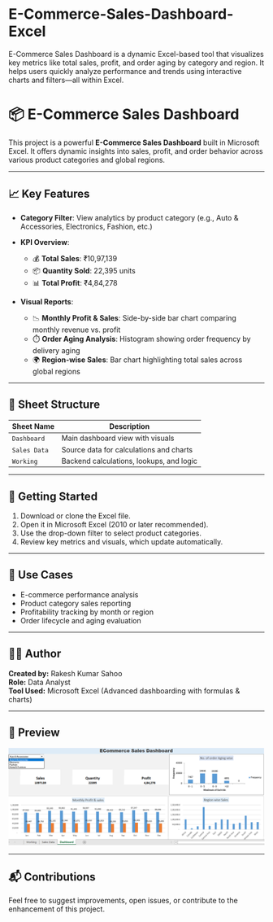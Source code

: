 # E-Commerce-Sales-Dashboard-Excel
E-Commerce Sales Dashboard is a dynamic Excel-based tool that visualizes key metrics like total sales, profit, and order aging by category and region. It helps users quickly analyze performance and trends using interactive charts and filters—all within Excel.
# 📦 E-Commerce Sales Dashboard

This project is a powerful **E-Commerce Sales Dashboard** built in Microsoft Excel. It offers dynamic insights into sales, profit, and order behavior across various product categories and global regions.

---

## 📈 Key Features

- **Category Filter**: View analytics by product category (e.g., Auto & Accessories, Electronics, Fashion, etc.)
- **KPI Overview**:
  - 💰 **Total Sales**: ₹10,97,139
  - 📦 **Quantity Sold**: 22,395 units
  - 📊 **Total Profit**: ₹4,84,278

- **Visual Reports**:
  - 📉 **Monthly Profit & Sales**: Side-by-side bar chart comparing monthly revenue vs. profit
  - ⏱️ **Order Aging Analysis**: Histogram showing order frequency by delivery aging
  - 🌍 **Region-wise Sales**: Bar chart highlighting total sales across global regions

---

## 📁 Sheet Structure

| Sheet Name     | Description                                |
|----------------|--------------------------------------------|
| `Dashboard`     | Main dashboard view with visuals           |
| `Sales Data`    | Source data for calculations and charts    |
| `Working`       | Backend calculations, lookups, and logic   |

---

## 🚀 Getting Started

1. Download or clone the Excel file.
2. Open it in Microsoft Excel (2010 or later recommended).
3. Use the drop-down filter to select product categories.
4. Review key metrics and visuals, which update automatically.

---

## 💼 Use Cases

- E-commerce performance analysis
- Product category sales reporting
- Profitability tracking by month or region
- Order lifecycle and aging evaluation

---

## 🧑‍💻 Author

**Created by:** Rakesh Kumar Sahoo  
**Role:** Data Analyst  
**Tool Used:** Microsoft Excel (Advanced dashboarding with formulas & charts)

---

## 📸 Preview

![ECommerce Dashboard Preview](https://github.com/rakesh-kumar-sahoo-07/E-Commerce-Sales-Dashboard-Excel-/blob/main/Screenshot%202025-06-12%20152404.png)

---

## 📬 Contributions

Feel free to suggest improvements, open issues, or contribute to the enhancement of this project.
